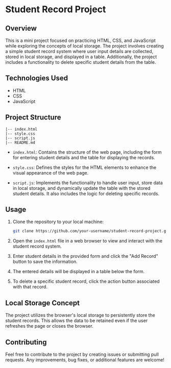 # Student Record Project

## Overview

This is a mini project focused on practicing HTML, CSS, and JavaScript while exploring the concepts of local storage. The project involves creating a simple student record system where user input details are collected, stored in local storage, and displayed in a table. Additionally, the project includes a functionality to delete specific student details from the table.

## Technologies Used

- HTML
- CSS
- JavaScript

## Project Structure

```
|-- index.html
|-- style.css
|-- script.js
|-- README.md
```

- `index.html`: Contains the structure of the web page, including the form for entering student details and the table for displaying the records.

- `style.css`: Defines the styles for the HTML elements to enhance the visual appearance of the web page.

- `script.js`: Implements the functionality to handle user input, store data in local storage, and dynamically update the table with the stored student details. It also includes the logic for deleting specific records.

## Usage

1. Clone the repository to your local machine:

   ```bash
   git clone https://github.com/your-username/student-record-project.git
   ```

2. Open the `index.html` file in a web browser to view and interact with the student record system.

3. Enter student details in the provided form and click the "Add Record" button to save the information.

4. The entered details will be displayed in a table below the form.

5. To delete a specific student record, click the action button associated with that record.

## Local Storage Concept

The project utilizes the browser's local storage to persistently store the student records. This allows the data to be retained even if the user refreshes the page or closes the browser.

## Contributing

Feel free to contribute to the project by creating issues or submitting pull requests. Any improvements, bug fixes, or additional features are welcome!

